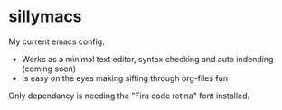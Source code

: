 # sillymacs
My current emacs config.
- Works as a minimal text editor, syntax checking and auto indending (coming soon)
- Is easy on the eyes making sifting through org-files fun

Only dependancy is needing the "Fira code retina" font installed.
